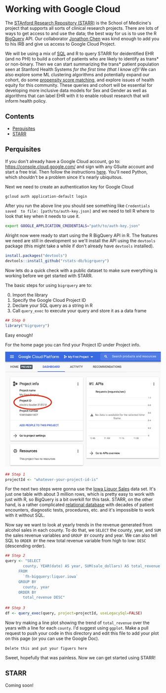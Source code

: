# Working with Google Cloud

The [STAnford Research Repository (STARR)](https://med.stanford.edu/starr-tools.html)
is the School of Medicine's project that supports all sorts of clinical 
research projects. There are lots of ways to get access to and use the data; the
best way for us is to use the R [BigQuery](https://cloud.google.com/bigquery/)
API. Our collaborator [Jonathon Chen](http://healthrexlab.com/) was kind enough
to add you to his IRB and give us access to Google Cloud Project.

We will be using a mix of [SQL](https://en.wikipedia.org/wiki/SQL) and R to
query STARR for deidentified EHR (and no PHI) to build a cohort of patients who
are likely to identify as trans* or non-binary. Then we can start summarizing
the trans* patient population seen at Stanford Health Systems *for the first
time (that I know of)!* We can also explore some ML clustering algorithms and
potentially expand our cohort, do some [propensity score
matching](https://en.wikipedia.org/wiki/Propensity_score_matching), and explore
issues of health equity for this community. These queries and cohort will be
essential for developing more inclusive data models for Sex and Gender as well
as algorithms that can label EHR with it to enable robust research that will
inform health policy.

## Contents

- [Perquisites](#perquisites)
- [STARR](#starr)

## Perquisites
If you don't already have a Google Cloud account, go to:
https://console.cloud.google.com/ and sign with any GSuite account and start a
free trial. Then follow the instructions 
[here](https://cloud.google.com/sdk/docs/install). You'll need Python, which 
shouldn't be a problem since it's nearly ubiquitous. 

Next we need to create an authentication key for Google Cloud 

```bash
gcloud auth application-default login
```
After you run the above line you should see something like `Credentials saved 
to file: [path/to/auth-key.json]` and we need to tell R where to look that key
when it needs to use it.
```bash
export GOOGLE_APPLICATION_CREDENTIALS="path/to/auth-key.json"
```

Alright now were ready to start using the R BigQuery API in R. The features we
need are still in development so we'll install the API using the `devtools`
package (this might take a while if don't already have `devtools` installed).

```r
install.packages("devtools")
devtools::install_github("rstats-db/bigrquery")
```

Now lets do a quick check with a public dataset to make sure everything is
working before we get started with STARR.

The basic steps for using `bigrquery` are to:

0. Import the library
0. Specify the Google Cloud Project ID
0. Declare your SQL query as a string in R
0. Call `query_exec` to execute your query and store it as a data frame

```r
## Step 0
library("bigrquery")
```
Easy enough! 

For the home page you can find your Project ID under Project info.

![project id](imgs/project-id-sc.png)

```r
## Step 1
projectId <- "whatever-your-project-id-is"
```

For the next two steps were gonna use the [Iowa Liquor
Sales](https://data.iowa.gov/Sales-Distribution/Iowa-Liquor-Sales/m3tr-qhgy)
data set. It's just one table with about 3 million rows, which is pretty easy
to work with just with R, so BigQuery is a bit overkill for this task. STARR,
on the other hand, is a rather complicated [relational
database](https://en.wikipedia.org/wiki/Relational_database) with decades of
patient encounters, diagnostic tests, procedures, etc. and it's impossible to
work with it without SQL.

Now say we want to look at yearly trends in the revenue generated from alcohol
sales in each county. To do that, we `SELECT` the county, year, and `SUM` the
sales revenue variables and `GROUP BY` county and year. We can also tell SQL to
`ORDER BY` the new total revenue variable from high to low: `DESC` (descending
order).
```r
## Step 2
query <- "SELECT 
		county, YEAR(date) AS year, SUM(sale_dollars) AS total_revenue
	  FROM
		`fh-bigquery:liquor.iowa`
	  GROUP BY
		county, year
	  ORDER BY
		total_revenue DESC"

## Step 3
df <- query_exec(query, project=projectId, useLegacySql=FALSE)
```

Now try making a line plot showing the trend of `total_revenue` over the years
with a line for each `county`. I'd suggest using `ggplot`. Make a pull request
to push your code in this directory and edit this file to add your plot on this page (or you can use the Google Doc).

`Delete this and put your figuers here`

Sweet, hopefully that was painless. Now we can get started using STARR!

## STARR
Coming soon!
